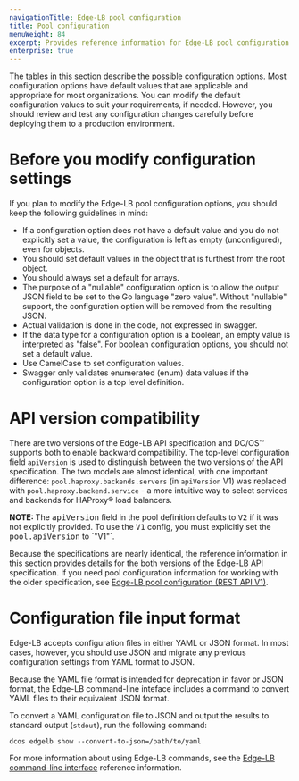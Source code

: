 ```yaml
---
navigationTitle: Edge-LB pool configuration
title: Pool configuration
menuWeight: 84
excerpt: Provides reference information for Edge-LB pool configuration settings
enterprise: true
---
```


The tables in this section describe the possible configuration options. Most configuration options have default values that are applicable and appropriate for most organizations. You can modify the default configuration values to suit your requirements, if needed. However, you should review and test any configuration changes carefully before deploying them to a production environment.

# Before you modify configuration settings
If you plan to modify the Edge-LB pool configuration options, you should keep the following guidelines in mind:
* If a configuration option does not have a default value and you do not explicitly set a value, the configuration is left as empty (unconfigured), even for objects.
* You should set default values in the object that is furthest from the root object.
* You should always set a default for arrays.
* The purpose of a "nullable" configuration option is to allow the output JSON field to be set to the Go language "zero value". Without "nullable" support, the configuration option will be removed from the resulting JSON.
* Actual validation is done in the code, not expressed in swagger.
* If the data type for a configuration option is a boolean, an empty value is interpreted as "false". For boolean configuration options, you should not set a default value.
* Use CamelCase to set configuration values.
* Swagger only validates enumerated (enum) data values if the configuration option is a top level definition.

# API version compatibility
There are two versions of the Edge-LB API specification and DC/OS&trade; supports both to enable backward compatibility. The top-level configuration field `apiVersion` is used to distinguish between the two versions of the API specification. The two models are almost identical, with one important difference: `pool.haproxy.backends.servers` (in `apiVersion` V1) was replaced with `pool.haproxy.backend.service` -  a more intuitive way to select services and backends for HAProxy&reg; load balancers.

<p class="message--note"><strong>NOTE: </strong> The <tt>apiVersion</tt> field in the pool definition defaults to <tt>V2</tt> if it was not explicitly provided. To use the <tt>V1</tt> config, you must explicitly set the <tt>pool.apiVersion</tt> to `"V1"`.</p>

Because the specifications are nearly identical, the reference information in this section provides details for the both versions of the Edge-LB API specification. If you need pool configuration information for working with the older specification, see [Edge-LB pool configuration (REST API V1)](/mesosphere/dcos/services/edge-lb/1.5/reference/pool-configuration-reference/v1-reference).

# Configuration file input format
Edge-LB accepts configuration files in either YAML or JSON format. In most cases, however, you should use JSON and migrate any previous configuration settings from YAML format to JSON.

Because the YAML file format is intended for deprecation in favor or JSON format, the Edge-LB command-line inteface includes a command to convert YAML files to their equivalent JSON format.

To convert a YAML configuration file to JSON and output the results to standard output (`stdout`), run the following command:

`dcos edgelb show --convert-to-json=/path/to/yaml`

For more information about using Edge-LB commands, see the [Edge-LB command-line interface](/mesosphere/dcos/services/edge-lb/1.5/reference/cli-reference/) reference information.
